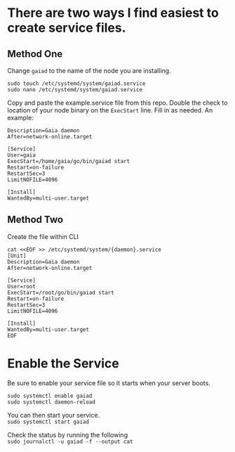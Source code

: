 # There are two ways I find easiest to create service files.  

## Method One  
Change `gaiad` to the name of the node you are installing.  
  
`sudo touch /etc/systemd/system/gaiad.service`  
`sudo nano /etc/systemd/system/gaiad.service`  
  
 Copy and paste the example.service file from this repo. Double the check to location of your node binary on the `ExecStart` line. Fill in as needed. An example:  
   
 `Description=Gaia daemon`  
`After=network-online.target`  

`[Service]`  
`User=gaia`  
`ExecStart=/home/gaia/go/bin/gaiad start`  
`Restart=on-failure`  
`RestartSec=3`  
`LimitNOFILE=4096`  
  
`[Install]`  
`WantedBy=multi-user.target`  
  
## Method Two
Create the file within CLI  
  
`cat <<EOF >> /etc/systemd/system/{daemon}.service`  
`[Unit]`  
`Description=Gaia daemon`  
`After=network-online.target`  
  
`[Service]`  
`User=root`  
`ExecStart=/root/go/bin/gaiad start`  
`Restart=on-failure`  
`RestartSec=3`  
`LimitNOFILE=4096`  
  
`[Install]`  
`WantedBy=multi-user.target`  
`EOF`  
  
 # Enable the Service  
 Be sure to enable your service file so it starts when your server boots.  
   
 `sudo systemctl enable gaiad`  
 `sudo systemctl daemon-reload`  
   
 You can then start your service.  
 `sudo systemctl start gaiad`  
   
 Check the status by running the following  
 `sudo journalctl -u gaiad -f --output cat`  
